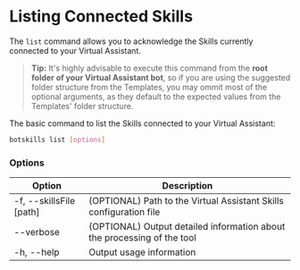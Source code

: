# Listing Connected Skills

The `list` command allows you to acknowledge the Skills currently connected to your Virtual Assistant.

> **Tip:** It's highly advisable to execute this command from the **root folder of your Virtual Assistant bot**, so if you are using the suggested folder structure from the Templates, you may ommit most of the optional arguments, as they default to the expected values from the Templates' folder structure.

The basic command to list the Skills connected to your Virtual Assistant:
```bash
botskills list [options]
```

### Options

| Option                   | Description                                                             |
|--------------------------|-------------------------------------------------------------------------|
| -f, --skillsFile [path]  | (OPTIONAL) Path to the Virtual Assistant Skills configuration file              |
| --verbose                | (OPTIONAL) Output detailed information about the processing of the tool |
| -h, --help               | Output usage information                                                |
